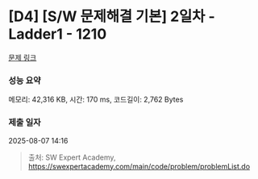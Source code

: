 # [D4] [S/W 문제해결 기본] 2일차 - Ladder1 - 1210 

[문제 링크](https://swexpertacademy.com/main/code/problem/problemDetail.do?contestProbId=AV14ABYKADACFAYh) 

### 성능 요약

메모리: 42,316 KB, 시간: 170 ms, 코드길이: 2,762 Bytes

### 제출 일자

2025-08-07 14:16



> 출처: SW Expert Academy, https://swexpertacademy.com/main/code/problem/problemList.do